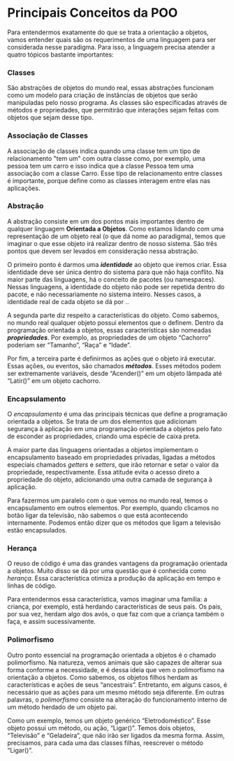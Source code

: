 # Principais Conceitos da POO

Para entendermos exatamente do que se trata a orientação a objetos, vamos entender quais são os requerimentos de uma linguagem para ser considerada nesse paradigma. Para isso, a linguagem precisa atender a quatro tópicos bastante importantes:

### Classes

São abstrações de objetos do mundo real, essas abstrações funcionam como um modelo para criação de instâncias de objetos que serão manipuladas pelo nosso programa. As classes são especificadas através de métodos e propriedades, que permitirão que interações sejam feitas com objetos que sejam desse tipo.

### Associação de Classes

A associação de classes indica quando uma classe tem um tipo de relacionamento "tem um" com outra classe como, por exemplo, uma pessoa tem um carro e isso indica que a classe Pessoa tem uma associação com a classe Carro. Esse tipo de relacionamento entre classes é importante, porque define como as classes interagem entre elas nas aplicações.

### Abstração

A abstração consiste em um dos pontos mais importantes dentro de qualquer linguagem **Orientada a Objetos**. Como estamos lidando com uma representação de um objeto real (o que dá nome ao paradigma), temos que imaginar o que esse objeto irá realizar dentro de nosso sistema. São três pontos que devem ser levados em consideração nessa abstração.

O primeiro ponto é darmos uma _**identidade**_ ao objeto que iremos criar. Essa identidade deve ser única dentro do sistema para que não haja conflito. Na maior parte das linguagens, há o conceito de pacotes (ou namespaces). Nessas linguagens, a identidade do objeto não pode ser repetida dentro do pacote, e não necessariamente no sistema inteiro. Nesses casos, a identidade real de cada objeto se dá por ..

A segunda parte diz respeito a características do objeto. Como sabemos, no mundo real qualquer objeto possui elementos que o definem. Dentro da programação orientada a objetos, essas características são nomeadas _**propriedades**_. Por exemplo, as propriedades de um objeto “Cachorro” poderiam ser “Tamanho”, “Raça” e “Idade”.

Por fim, a terceira parte é definirmos as ações que o objeto irá executar. Essas ações, ou eventos, são chamados _**métodos**_. Esses métodos podem ser extremamente variáveis, desde “Acender()” em um objeto lâmpada até “Latir()” em um objeto cachorro.

### Encapsulamento

&#x20;O _encapsulamento_ é uma das principais técnicas que define a programação orientada a objetos. Se trata de um dos elementos que adicionam segurança à aplicação em uma programação orientada a objetos pelo fato de esconder as propriedades, criando uma espécie de caixa preta.

A maior parte das linguagens orientadas a objetos implementam o encapsulamento baseado em propriedades privadas, ligadas a métodos especiais chamados _getters_ e _setters_, que irão retornar e setar o valor da propriedade, respectivamente. Essa atitude evita o acesso direto a propriedade do objeto, adicionando uma outra camada de segurança à aplicação.

Para fazermos um paralelo com o que vemos no mundo real, temos o encapsulamento em outros elementos. Por exemplo, quando clicamos no botão ligar da televisão, não sabemos o que está acontecendo internamente. Podemos então dizer que os métodos que ligam a televisão estão encapsulados.

### Herança

O reuso de código é uma das grandes vantagens da programação orientada a objetos. Muito disso se dá por uma questão que é conhecida como _herança_. Essa característica otimiza a produção da aplicação em tempo e linhas de código.

Para entendermos essa característica, vamos imaginar uma família: a criança, por exemplo, está herdando características de seus pais. Os pais, por sua vez, herdam algo dos avós, o que faz com que a criança também o faça, e assim sucessivamente.

### Polimorfismo

Outro ponto essencial na programação orientada a objetos é o chamado polimorfismo. Na natureza, vemos animais que são capazes de alterar sua forma conforme a necessidade, e é dessa ideia que vem o polimorfismo na orientação a objetos. Como sabemos, os objetos filhos herdam as características e ações de seus “ancestrais”. Entretanto, em alguns casos, é necessário que as ações para um mesmo método seja diferente. Em outras palavras, o _polimorfismo_ consiste na alteração do funcionamento interno de um método herdado de um objeto pai.

Como um exemplo, temos um objeto genérico “Eletrodoméstico”. Esse objeto possui um método, ou ação, “Ligar()”. Temos dois objetos, “Televisão” e “Geladeira”, que não irão ser ligados da mesma forma. Assim, precisamos, para cada uma das classes filhas, reescrever o método “Ligar()”.



